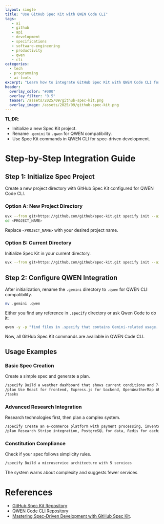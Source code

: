 ```yaml
---
layout: single
title: "Use GitHub Spec Kit with QWEN Code CLI"
tags:
   - ai
   - github
   - api
   - development
   - specifications
   - software-engineering
   - productivity
   - qwen
   - cli
categories:
  - tech
  - programming
  - ai-tools
excerpt: "Learn how to integrate GitHub Spec Kit with QWEN Code CLI for enhanced spec-driven development. Discover workflows that combine specification management with AI-powered coding assistance for more efficient software projects."
header:
  overlay_color: "#000"
  overlay_filter: "0.5"
  teaser: /assets/2025/09/github-spec-kit.png
  overlay_image: /assets/2025/09/github-spec-kit.png
---
```


**TL;DR**:
- Initialize a new Spec Kit project.
- Rename `.gemini` to `.qwen` for QWEN compatibility.
- Use Spec Kit commands in QWEN CLI for spec-driven development.

# Step-by-Step Integration Guide

## Step 1: Initialize Spec Project

Create a new project directory with GitHub Spec Kit configured for QWEN Code CLI.

### Option A: New Project Directory

```bash
uvx --from git+https://github.com/github/spec-kit.git specify init --ai gemini --script sh <PROJECT_NAME>
cd <PROJECT_NAME>
```

Replace `<PROJECT_NAME>` with your desired project name.

### Option B: Current Directory

Initialize Spec Kit in your current directory.

```bash
uvx --from git+https://github.com/github/spec-kit.git specify init --ai gemini --script sh --here
```

## Step 2: Configure QWEN Integration

After initialization, rename the `.gemini` directory to `.qwen` for QWEN CLI compatibility.

```bash
mv .gemini .qwen
```

Either you find any reference in `.specify` directory or ask Qwen Code to do it:

```bash
qwen -y -p "find files in .specify that contains Gemini-related usage. Copy the syntax and adapt it for Qwen Code. Strictly edit the files, add the syntax, and don't do anything else"
```

Now, all GitHub Spec Kit commands are available in QWEN Code CLI.

## Usage Examples

### Basic Spec Creation

Create a simple spec and generate a plan.

```bash
/specify Build a weather dashboard that shows current conditions and 7-day forecast for user-selected cities
/plan Use React for frontend, Express.js for backend, OpenWeatherMap API for data
/tasks
```

### Advanced Research Integration

Research technologies first, then plan a complex system.

```bash
/specify Create an e-commerce platform with payment processing, inventory management, and user reviews
/plan Research Stripe integration, PostgreSQL for data, Redis for caching, Docker for deployment
```

### Constitution Compliance

Check if your spec follows simplicity rules.

```bash
/specify Build a microservice architecture with 5 services
```

The system warns about complexity and suggests fewer services.

# References

- [GitHub Spec Kit Repository](https://github.com/github/spec-kit)
- [QWEN Code CLI Repository](https://github.com/QwenLM/qwen-code)
- [Mastering Spec-Driven Development with GitHub Spec Kit](/posts/2025-09-08-mastering-spec-driven-development-with-github-spec-kit).


